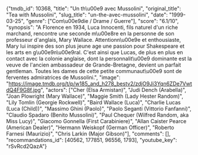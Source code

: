 {"tmdb_id": 10368, "title": "Un th\u00e9 avec Mussolini", "original_title": "Tea with Mussolini", "slug_title": "un-the-avec-mussolini", "date": "1999-03-25", "genre": ["Com\u00e9die / Drame / Guerre"], "score": "6.1/10", "synopsis": "A Florence en 1934, Luca Innocenti, fils naturel d'un riche marchand, rencontre une seconde m\u00e8re en la personne de son professeur d'anglais, Mary Wallace. Attentionn\u00e9e et enthousiaste, Mary lui inspire des son plus jeune age une passion pour Shakespeare et les arts en g\u00e9n\u00e9ral. C'est ainsi que Lucas, de plus en plus en contact avec la colonie anglaise, dont la personnalit\u00e9 dominante est la veuve de l'ancien ambassadeur de Grande-Bretagne, devient un parfait gentleman. Toutes les dames de cette petite communaut\u00e9 sont de ferventes admiratrices de Mussolini.", "image": "https://image.tmdb.org/t/p/w185_and_h278_bestv2/zdjO9Ji3Yqn6ZDe7VwtdQ4F9G8f.jpg", "actors": ["Cher (Elsa Armistan)", "Judi Dench (Arabella)", "Joan Plowright (Mary Wallace)", "Maggie Smith (Lady Hester Random)", "Lily Tomlin (Georgie Rockwell)", "Baird Wallace (Luca)", "Charlie Lucas (Luca (Child))", "Massimo Ghini (Paolo)", "Paolo Seganti (Vittorio Fanfanni)", "Claudio Spadaro (Benito Mussolini)", "Paul Chequer (Wilfred Random, aka Miss Lucy)", "Giacomo Gonnella (First Carabiniere)", "Allan Caister Pearce (American Dealer)", "Hermann Weiskopf (German Officer)", "Roberto Farnesi (Maurizio)", "Chris Larkin (Major Gibson)"], "comments": [], "recommandations_id": [40562, 177851, 96556, 1793], "youtube_key": "rSvRcd2QazA"}